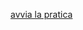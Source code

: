 [avvia la pratica](https://serviziinrete.regione.umbria.it/Servizi/RicercaServizi?id_ente=1&id_dipartimento=20&nome_famiglia=Elenco%20Imprese)
